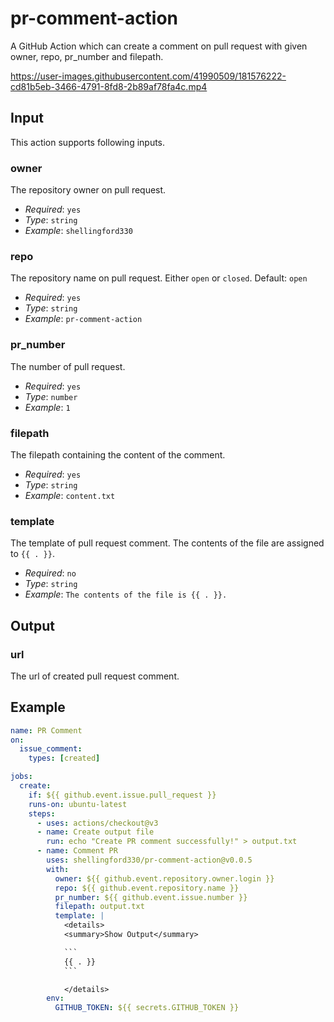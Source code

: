 # pr-comment-action

A GitHub Action which can create a comment on pull request with given owner, repo, pr_number and filepath.


https://user-images.githubusercontent.com/41990509/181576222-cd81b5eb-3466-4791-8fd8-2b89af78fa4c.mp4


## Input

This action supports following inputs.

### owner

The repository owner on pull request.

- _Required_: `yes`
- _Type_: `string`
- _Example_: `shellingford330`

### repo

The repository name on pull request. Either `open` or `closed`. Default: `open`

- _Required_: `yes`
- _Type_: `string`
- _Example_: `pr-comment-action`

### pr_number

The number of pull request.

- _Required_: `yes`
- _Type_: `number`
- _Example_: `1`

### filepath

The filepath containing the content of the comment.

- _Required_: `yes`
- _Type_: `string`
- _Example_: `content.txt`

### template

The template of pull request comment. The contents of the file are assigned to `{{ . }}`.

- _Required_: `no`
- _Type_: `string`
- _Example_: `The contents of the file is {{ . }}.`

## Output

### url

The url of created pull request comment.

## Example

````yaml
name: PR Comment
on:
  issue_comment:
    types: [created]

jobs:
  create:
    if: ${{ github.event.issue.pull_request }}
    runs-on: ubuntu-latest
    steps:
      - uses: actions/checkout@v3
      - name: Create output file
        run: echo "Create PR comment successfully!" > output.txt
      - name: Comment PR
        uses: shellingford330/pr-comment-action@v0.0.5
        with:
          owner: ${{ github.event.repository.owner.login }}
          repo: ${{ github.event.repository.name }}
          pr_number: ${{ github.event.issue.number }}
          filepath: output.txt
          template: |
            <details>
            <summary>Show Output</summary>

            ```
            {{ . }}
            ```

            </details>
        env:
          GITHUB_TOKEN: ${{ secrets.GITHUB_TOKEN }}
````
